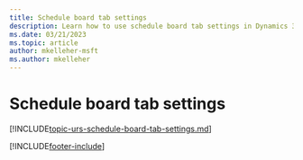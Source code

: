 ```yaml
---
title: Schedule board tab settings
description: Learn how to use schedule board tab settings in Dynamics 365 Field Service
ms.date: 03/21/2023
ms.topic: article
author: mkelleher-msft
ms.author: mkelleher
---
```


# Schedule board tab settings

[!INCLUDE[topic-urs-schedule-board-tab-settings.md](../shared/urs/schedule-board-tab-settings.md)]


[!INCLUDE[footer-include](../includes/footer-banner.md)]
